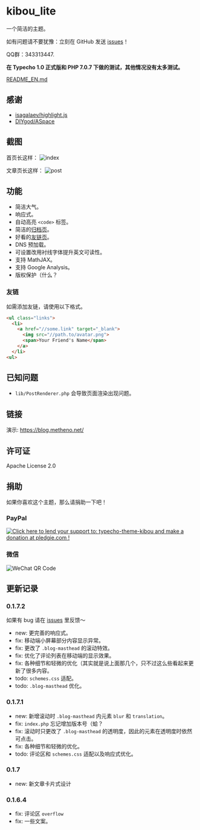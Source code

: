 # kibou_lite

一个简洁的主题。

如有问题请不要犹豫：立刻在 GitHub 发送 [issues](https://github.com/metheno/kibou_lite/issues)！

QQ群：343313447.

**在 Typecho 1.0 正式版和 PHP 7.0.7 下做的测试，其他情况没有太多测试。**

[README_EN.md](https://github.com/metheno/kibou_lite/blob/master/README_EN.md)

## 感谢

- [isagalaev/highlight.js](https://github.com/isagalaev/highlight.js)
- [DIYgod/ASpace](https://github.com/DIYgod/ASpace/)

## 截图

首页长这样：
![index](https://github.com/metheno/kibou_lite/blob/master/screenshot.png)

文章页长这样：
![post](https://github.com/metheno/kibou_lite/blob/master/screenshot1.png)

## 功能

- 简洁大气。
- 响应式。
- 自动高亮 `<code>` 标签。
- 简洁的[归档页](https://blog.metheno.net/archives.html)。
- 好看的[友链页](https://blog.metheno.net/py.html)。
- DNS 预加载。
- 可设置改用衬线字体提升英文可读性。
- 支持 MathJAX。
- 支持 Google Analysis。
- 版权保护（什么？

### 友链

如需添加友链，请使用以下格式。

```html
<ul class="links">
  <li>
    <a href="//some.link" target="_blank">
      <img src="//path.to/avatar.png">
      <span>Your Friend's Name</span>
    </a>
  </li>
<ul>
```

## 已知问题

- `lib/PostRenderer.php` 会导致页面渲染出现问题。

## 链接

演示: https://blog.metheno.net/

## 许可证

Apache License 2.0

## 捐助

如果你喜欢这个主题，那么请捐助一下吧！

### PayPal

<a href='https://pledgie.com/campaigns/33629'><img alt='Click here to lend your support to: typecho-theme-kibou and make a donation at pledgie.com !' src='https://pledgie.com/campaigns/33629.png?skin_name=chrome' border='0' ></a>

### 微信

![WeChat QR Code](https://raw.githubusercontent.com/metheno/didactic-umbrella/master/typecho-theme-kibou/WeChatPay.jpg)

## 更新记录

### 0.1.7.2

如果有 bug 请在 [issues](https://github.com/metheno/kibou_lite/issues) 里反馈～

- new: 更完善的响应式。
- fix: 移动端小屏幕部分内容显示异常。
- fix: 更改了 `.blog-masthead` 的滚动特效。
- fix: 优化了评论列表在移动端的显示效果。
- fix: 各种细节和轻微的优化（其实就是说上面那几个，只不过这么些看起来更新了很多内容。
- todo: `schemes.css` 适配。
- todo: `.blog-masthead` 优化。

### 0.1.7.1

- new: 新增滚动时 `.blog-masthead` 内元素 `blur` 和 `translation`。
- fix: `index.php` 忘记增加版本号（蛤？
- fix: 滚动时只更改了 `.blog-masthead` 的透明度，因此的元素在透明度时依然可点击。
- fix: 各种细节和轻微的优化。
- todo: 评论区和 `schemes.css` 适配以及响应式优化。

### 0.1.7

- new: 新文章卡片式设计

### 0.1.6.4

- fix: 评论区 `overflow`
- fix: 一些文案。

